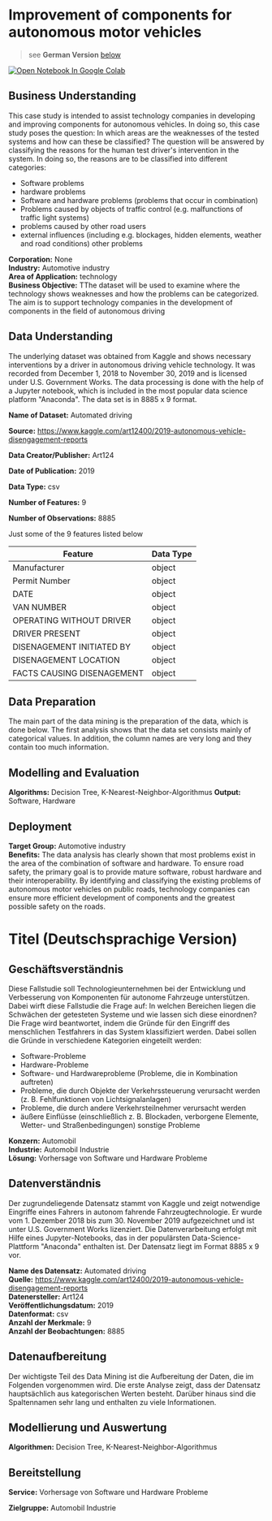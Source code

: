 # Improvement of components for autonomous motor vehicles
>see __German Version__ [below](#German_version)

<a href="https://colab.research.google.com/github/AlexRossmann/ml-services/blob/main/Automotive/Improvement%20of%20components%20for%20autonomous%20motor%20vehicles/notebook.ipynb"><img src="https://colab.research.google.com/assets/colab-badge.svg" alt="Open Notebook In Google Colab"/></a>  



## Business Understanding

This case study is intended to assist technology companies in developing and improving components for autonomous vehicles. In doing so, this case study poses the question: In which areas are the weaknesses of the tested systems and how can these be classified? The question will be answered by classifying the reasons for the human test driver's intervention in the system. In doing so, the reasons are to be classified into different categories:
  - Software problems
  - hardware problems
  - Software and hardware problems (problems that occur in combination)
  - Problems caused by objects of traffic control (e.g. malfunctions of traffic light systems)
  - problems caused by other road users
  - external influences (including e.g. blockages, hidden elements, weather and road conditions)
other problems


__Corporation:__   None  
__Industry:__   Automotive industry  
__Area of Application:__  technology  
__Business Objective:__   TThe dataset will be used to examine where the technology shows weaknesses and how the problems can be categorized. The aim is to support technology companies in the development of components in the field of autonomous driving  

## Data Understanding

The underlying dataset was obtained from Kaggle and shows necessary interventions by a driver in autonomous driving vehicle technology. It was recorded from December 1, 2018 to November 30, 2019 and is licensed under U.S. Government Works. The data processing is done with the help of a Jupyter notebook, which is included in the most popular data science platform "Anaconda". The data set is in 8885 x 9 format.


__Name of Dataset:__  Automated driving

__Source:__  https://www.kaggle.com/art12400/2019-autonomous-vehicle-disengagement-reports 

__Data Creator/Publisher:__  Art124

__Date of Publication:__  2019

__Data Type:__   csv  

__Number of Features:__  9  

__Number of Observations:__  8885  

Just some of the 9 features listed below  

| Feature  | Data Type|
|-----|------|
|Manufacturer                               |object|
|Permit Number                              |object|
|DATE                                       |object|
|VAN NUMBER                                 |object|
|OPERATING WITHOUT DRIVER                   |object|
|DRIVER PRESENT                             |object|
|DISENAGEMENT INITIATED BY                  |object|
|DISENAGEMENT LOCATION                      |object|
|FACTS CAUSING DISENAGEMENT                 |object|
  



## Data Preparation

The main part of the data mining is the preparation of the data, which is done below.
The first analysis shows that the data set consists mainly of categorical values. In addition, the column names are very long and they contain too much information.

## Modelling and Evaluation

__Algorithms:__   Decision Tree, K-Nearest-Neighbor-Algorithmus
__Output:__  Software, Hardware  


## Deployment

__Target Group:__  Automotive industry   
__Benefits:__  The data analysis has clearly shown that most problems exist in the area of the combination of software and hardware. To ensure road safety, the primary goal is to provide mature software, robust hardware and their interoperability.
By identifying and classifying the existing problems of autonomous motor vehicles on public roads, technology companies can ensure more efficient development of components and the greatest possible safety on the roads.


  


<a id="German_version"></a> 

# Titel (Deutschsprachige Version)  

## Geschäftsverständnis
Diese Fallstudie soll Technologieunternehmen bei der Entwicklung und Verbesserung von Komponenten für autonome Fahrzeuge unterstützen. Dabei wirft diese Fallstudie die Frage auf: In welchen Bereichen liegen die Schwächen der getesteten Systeme und wie lassen sich diese einordnen? Die Frage wird beantwortet, indem die Gründe für den Eingriff des menschlichen Testfahrers in das System klassifiziert werden. Dabei sollen die Gründe in verschiedene Kategorien eingeteilt werden:
  - Software-Probleme
  - Hardware-Probleme
  - Software- und Hardwareprobleme (Probleme, die in Kombination auftreten)
  - Probleme, die durch Objekte der Verkehrssteuerung verursacht werden (z. B. Fehlfunktionen von Lichtsignalanlagen)
  - Probleme, die durch andere Verkehrsteilnehmer verursacht werden
  - äußere Einflüsse (einschließlich z. B. Blockaden, verborgene Elemente, Wetter- und Straßenbedingungen)
sonstige Probleme




__Konzern:__  Automobil   
__Industrie:__  Automobil Industrie  
__Lösung:__  Vorhersage von Software und Hardware Probleme  

## Datenverständnis

Der zugrundeliegende Datensatz stammt von Kaggle und zeigt notwendige Eingriffe eines Fahrers in autonom fahrende Fahrzeugtechnologie. Er wurde vom 1. Dezember 2018 bis zum 30. November 2019 aufgezeichnet und ist unter U.S. Government Works lizenziert. Die Datenverarbeitung erfolgt mit Hilfe eines Jupyter-Notebooks, das in der populärsten Data-Science-Plattform "Anaconda" enthalten ist. Der Datensatz liegt im Format 8885 x 9 vor.

__Name des Datensatz:__  Automated driving   
__Quelle:__  https://www.kaggle.com/art12400/2019-autonomous-vehicle-disengagement-reports   
__Datenersteller:__   Art124  
__Veröffentlichungsdatum:__  2019  
__Datenformat:__   csv    
__Anzahl der Merkmale:__  9  
__Anzahl der Beobachtungen:__  8885  

## Datenaufbereitung
  Der wichtigste Teil des Data Mining ist die Aufbereitung der Daten, die im Folgenden vorgenommen wird.
Die erste Analyse zeigt, dass der Datensatz hauptsächlich aus kategorischen Werten besteht. Darüber hinaus sind die Spaltennamen sehr lang und enthalten zu viele Informationen.



## Modellierung und Auswertung

__Algorithmen:__  Decision Tree, K-Nearest-Neighbor-Algorithmus




## Bereitstellung

__Service:__  Vorhersage von Software und Hardware Probleme

__Zielgruppe:__  Automobil Industrie 

